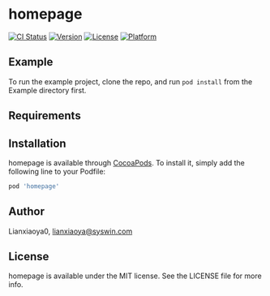 # homepage

[![CI Status](https://img.shields.io/travis/Lianxiaoya0/homepage.svg?style=flat)](https://travis-ci.org/Lianxiaoya0/homepage)
[![Version](https://img.shields.io/cocoapods/v/homepage.svg?style=flat)](https://cocoapods.org/pods/homepage)
[![License](https://img.shields.io/cocoapods/l/homepage.svg?style=flat)](https://cocoapods.org/pods/homepage)
[![Platform](https://img.shields.io/cocoapods/p/homepage.svg?style=flat)](https://cocoapods.org/pods/homepage)

## Example

To run the example project, clone the repo, and run `pod install` from the Example directory first.

## Requirements

## Installation

homepage is available through [CocoaPods](https://cocoapods.org). To install
it, simply add the following line to your Podfile:

```ruby
pod 'homepage'
```

## Author

Lianxiaoya0, lianxiaoya@syswin.com

## License

homepage is available under the MIT license. See the LICENSE file for more info.
